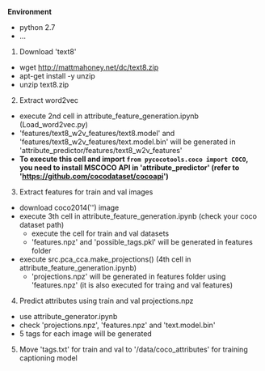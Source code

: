 **Environment**
- python 2.7
- ...

1. Download 'text8'
- wget http://mattmahoney.net/dc/text8.zip
- apt-get install -y unzip
- unzip text8.zip

2. Extract word2vec 
- execute 2nd cell in attribute_feature_generation.ipynb (Load_word2vec.py)
- 'features/text8_w2v_features/text8.model' and 'features/text8_w2v_features/text.model.bin' will be generated in 'attribute_predictor/features/text8_w2v_features'
- **To execute this cell and import `from pycocotools.coco import COCO`, you need to install MSCOCO API in 'attribute_predictor' (refer to 'https://github.com/cocodataset/cocoapi')**

3. Extract features for train and val images
- download coco2014('') image 
- execute 3th cell in attribute_feature_generation.ipynb (check your coco dataset path) 
    - execute the cell for train and val datasets
    - 'features.npz' and 'possible_tags.pkl' will be generated in features folder
- execute src.pca_cca.make_projections() (4th cell in attribute_feature_generation.ipynb)
    - 'projections.npz' will be generated in features folder using 'features.npz' (it is also executed for traing and val features)

4. Predict attributes using train and val projections.npz
- use attribute_generator.ipynb 
- check 'projections.npz', 'features.npz' and 'text.model.bin'
- 5 tags for each image will be generated

5. Move 'tags.txt' for train and val to '/data/coco_attributes' for training captioning model